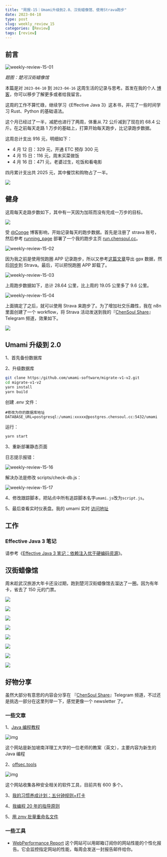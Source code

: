 ```yaml
---
title: "周报-15｜Umami升级到2.0、汉街蜡像馆、使用Strava跑步"
date: 2023-04-18
type: post
slug: weekly_review_15
categories: [Review]
tags: [review]
---
```


## 前言

![weekly-review-15-01](../../../static/images/weekly-review-15-01.webp)

_题图：楚河汉街蜡像馆_

本篇是对 `2023-04-10` 到 `2023-04-16` 这周生活的记录与思考。首发在我的个人 [博客](https:/blog.chensoul.cc/)，你可以移步了解更多或者给我留言。

这周的工作不算忙碌，继续学习《Effective Java 3》这本书，并花了一些时间学习 Rust、Python 的基础语法。

这个月已经过了一半，减肥也进行了两周，体重从 72 公斤减到了现在的 68.4 公斤。在之前每天走路 1 万步的基础上，打算开始每天跑步，比记录跑步数据。

这周总计支出 916 元，明细如下：

- 4 月 12 日：329 元，开通 ETC 预存 300 元
- 4 月 15 日：116 元，周末买菜做饭
- 4 月 16 日：471 元，老婆过生，吃饭和看电影

四月累计支出共 2025 元，其中餐饮和购物占了一半。

![](../../../static/images/weekly-review-15-05.webp)

## 健身

这周每天走路步数如下，其中有一天因为加班而没有完成一万步的目标。

![](../../../static/images/weekly-review-15-06.webp)

受 [@Conge](https:/conge.livingwithfcs.org/) 博客影响，开始记录每天的跑步数据。首先是注册了 strava 账号，然后参考 [running_page](https:/github.com/yihong0618/running_page) 部署了一个我的跑步主页 [run.chensoul.cc](https:/run.chensoul.cc/)。

![weekly-review-15-02](../../../static/images/weekly-review-15-02.webp)

因为我之前是使用悦跑圈 APP 记录跑步，所以又参考[这篇文章](https:/github.com/yihong0618/running_page/blob/master/README-CN.md#joyrun%E6%82%A6%E8%B7%91%E5%9C%88)导出 gpx 数据，然后[同步](https:/github.com/yihong0618/running_page/blob/master/README-CN.md#gpx_to_strava)到 Strava。最后，可以把悦跑圈 APP 卸载了。

![weekly-review-15-03](../../../static/images/weekly-review-15-03.webp)

上周跑步数据如下，总计 28.64 公里，比上周的 19.05 公里多了 9.6 公里。

![weekly-review-15-04](../../../static/images/weekly-review-15-04.webp)

上面搞定了之后，就可以使用 Strava 来跑步了。为了增加社交乐趣性，我在 n8n 里面创建了一个 workflow，将 Strava 活动发送到我的『[ChenSoul Share](https:/t.me/chensouls)』Telegram 频道，效果如下。

![](../../../static/images/weekly-review-15-07.webp)

## Umami 升级到 2.0

1、首先备份数据库

2、升级数据库

```bash
git clone https:/github.com/umami-software/migrate-v1-v2.git
cd migrate-v1-v2
yarn install
yarn build
```

创建 .env 文件：

```properties
#修改为你的数据库地址
DATABASE_URL=postgresql:/umami:xxxxx@postgres.chensoul.cc:5432/umami
```

运行：

```bash
yarn start
```

3、重新部署静态页面

日志提示报错：

![weekly-review-15-16](../../../static/images/weekly-review-15-16.webp)

解决办法是修改 scripts/check-db.js：

![weekly-review-15-17](../../../static/images/weekly-review-15-17.webp)

4、修改跟踪脚本，把站点中所有追踪脚本名字`umami.js`改为`script.js`。

5、最后查看实时仪表盘。我的 umami 实时 [访问地址](https:/umami.chensoul.cc/realtime/f110cfa0-b737-4690-a032-2b9073a57fc3)

## 工作

### Effective Java 3 笔记

请参考《[Effective Java 3 笔记：依赖注入优于硬编码资源](/posts/2023/04/17/prefer-dependency-injection-to-hardwiring-resources)》。

## 汉街蜡像馆

周末趁武汉旅游大年卡还没过期，跑到楚河汉街蜡像馆去溜达了一圈。因为有年卡，省去了 150 元的门票。

![](../../../static/images/weekly-review-15-08.webp)

![](../../../static/images/weekly-review-15-09.webp)

![](../../../static/images/weekly-review-15-10.webp)

![](../../../static/images/weekly-review-15-11.webp)

![](../../../static/images/weekly-review-15-12.webp)

![](../../../static/images/weekly-review-15-13.webp)

![](../../../static/images/weekly-review-15-14.webp)

![](../../../static/images/weekly-review-15-15.webp)

## 好物分享

虽然大部分有意思的内容会分享在 『[ChenSoul Share](https:/t.me/chensouls)』Telegram 频道，不过还是挑选一部分在这里列举一下，感觉更像一个 newsletter 了。

### 一些文章

1、[Java 编程教程](https:/www3.ntu.edu.sg/home/ehchua/programming/index.html)

![img](https:/cdn.beekka.com/blogimg/asset/202301/bg2023011504.webp)

这个网站是新加坡南洋理工大学的一位老师的教案（英文），主要内容为新生的 Java 编程

2、[offsec.tools](https:/offsec.tools/)

![img](https:/cdn.beekka.com/blogimg/asset/202301/bg2023012101.webp)

这个网站收集各种安全相关的软件工具，目前共有 600 多个。

3、[我的习惯养成计划：五分钟规则+打卡](https:/juemuren4449.com/archives/habit-formation-plan)

4、[我编程 20 年的指导原则](https:/www.jitao.tech/posts/my-guiding-principles-after-20-years-of-programming/)

5、[用 zmv 批量重命名文件](https:/lenciel.com/2022/10/renaming-with-zmv/)

### 一些工具

- [WebPerformance Report](https:/webperformancereport.com/) 这个网站可以用邮箱订阅你的网站性能的个性化报告。它会监控指定网站的性能，每周会发送一封报告邮件给你。
